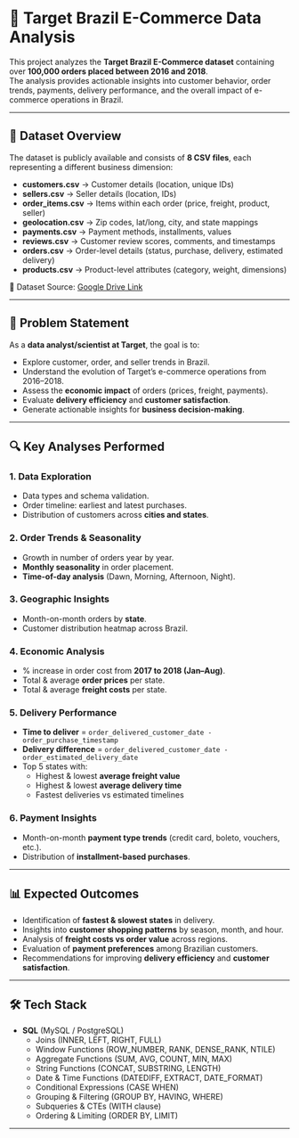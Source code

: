 # 🛒 Target Brazil E-Commerce Data Analysis  

This project analyzes the **Target Brazil E-Commerce dataset** containing over **100,000 orders placed between 2016 and 2018**.  
The analysis provides actionable insights into customer behavior, order trends, payments, delivery performance, and the overall impact of e-commerce operations in Brazil.  

---

## 📂 Dataset Overview  

The dataset is publicly available and consists of **8 CSV files**, each representing a different business dimension:  

- **customers.csv** → Customer details (location, unique IDs)  
- **sellers.csv** → Seller details (location, IDs)  
- **order_items.csv** → Items within each order (price, freight, product, seller)  
- **geolocation.csv** → Zip codes, lat/long, city, and state mappings  
- **payments.csv** → Payment methods, installments, values  
- **reviews.csv** → Customer review scores, comments, and timestamps  
- **orders.csv** → Order-level details (status, purchase, delivery, estimated delivery)  
- **products.csv** → Product-level attributes (category, weight, dimensions)  

📌 Dataset Source: [Google Drive Link](https://drive.google.com/drive/folders/1TGEc66YKbD443nslRi1bWgVd238gJCnb)  

---

## 📝 Problem Statement  

As a **data analyst/scientist at Target**, the goal is to:  

- Explore customer, order, and seller trends in Brazil.  
- Understand the evolution of Target’s e-commerce operations from 2016–2018.  
- Assess the **economic impact** of orders (prices, freight, payments).  
- Evaluate **delivery efficiency** and **customer satisfaction**.  
- Generate actionable insights for **business decision-making**.  

---

## 🔍 Key Analyses Performed  

### 1. Data Exploration  
- Data types and schema validation.  
- Order timeline: earliest and latest purchases.  
- Distribution of customers across **cities and states**.  

### 2. Order Trends & Seasonality  
- Growth in number of orders year by year.  
- **Monthly seasonality** in order placement.  
- **Time-of-day analysis** (Dawn, Morning, Afternoon, Night).  

### 3. Geographic Insights  
- Month-on-month orders by **state**.  
- Customer distribution heatmap across Brazil.  

### 4. Economic Analysis  
- % increase in order cost from **2017 to 2018 (Jan–Aug)**.  
- Total & average **order prices** per state.  
- Total & average **freight costs** per state.  

### 5. Delivery Performance  
- **Time to deliver** = `order_delivered_customer_date - order_purchase_timestamp`  
- **Delivery difference** = `order_delivered_customer_date - order_estimated_delivery_date`  
- Top 5 states with:  
  - Highest & lowest **average freight value**  
  - Highest & lowest **average delivery time**  
  - Fastest deliveries vs estimated timelines  

### 6. Payment Insights  
- Month-on-month **payment type trends** (credit card, boleto, vouchers, etc.).  
- Distribution of **installment-based purchases**.  

---

## 📊 Expected Outcomes  

- Identification of **fastest & slowest states** in delivery.  
- Insights into **customer shopping patterns** by season, month, and hour.  
- Analysis of **freight costs vs order value** across regions.  
- Evaluation of **payment preferences** among Brazilian customers.  
- Recommendations for improving **delivery efficiency** and **customer satisfaction**.  

---

## 🛠️ Tech Stack  

- **SQL** (MySQL / PostgreSQL)  
  - Joins (INNER, LEFT, RIGHT, FULL)  
  - Window Functions (ROW_NUMBER, RANK, DENSE_RANK, NTILE)  
  - Aggregate Functions (SUM, AVG, COUNT, MIN, MAX)  
  - String Functions (CONCAT, SUBSTRING, LENGTH)  
  - Date & Time Functions (DATEDIFF, EXTRACT, DATE_FORMAT)  
  - Conditional Expressions (CASE WHEN)  
  - Grouping & Filtering (GROUP BY, HAVING, WHERE)  
  - Subqueries & CTEs (WITH clause)  
  - Ordering & Limiting (ORDER BY, LIMIT)  


---

